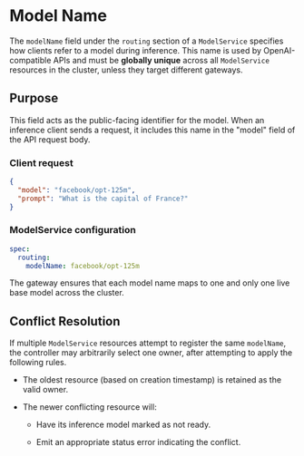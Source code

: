 # Model Name

The `modelName` field under the `routing` section of a `ModelService` specifies how clients refer to a model during inference. This name is used by OpenAI-compatible APIs and must be **globally unique** across all `ModelService` resources in the cluster, unless they target different gateways.

## Purpose

This field acts as the public-facing identifier for the model. When an inference client sends a request, it includes this name in the "model" field of the API request body.

### Client request

```json
{
  "model": "facebook/opt-125m",
  "prompt": "What is the capital of France?"
}
```

### ModelService configuration

```yaml
spec:
  routing:
    modelName: facebook/opt-125m
```

The gateway ensures that each model name maps to one and only one live base model across the cluster.

## Conflict Resolution

If multiple `ModelService` resources attempt to register the same `modelName`, the controller may arbitrarily select one owner, after attempting to apply the following rules.

* The oldest resource (based on creation timestamp) is retained as the valid owner.

* The newer conflicting resource will:

  * Have its inference model marked as not ready.

  * Emit an appropriate status error indicating the conflict.
